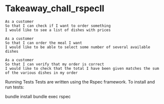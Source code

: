 # Takeaway_chall_rspecII
```
As a customer
So that I can check if I want to order something
I would like to see a list of dishes with prices

As a customer
So that I can order the meal I want
I would like to be able to select some number of several available dishes

As a customer
So that I can verify that my order is correct
I would like to check that the total I have been given matches the sum of the various dishes in my order
```
Running Tests
Tests are written using the Rspec framework. To install and run tests:

bundle install
bundle exec rspec 

